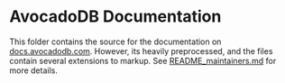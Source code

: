 AvocadoDB Documentation
======================
This folder contains the source for the documentation on [docs.avocadodb.com](https://docs.avocadodb.com).
However, its heavily preprocessed, and the files contain several extensions to markup.
See [README_maintainers.md](../../README_maintainers.md) for more details.
